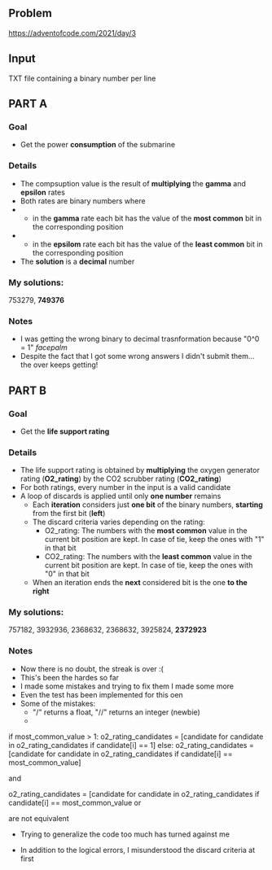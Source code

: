 ## Problem

https://adventofcode.com/2021/day/3

## Input

TXT file containing a binary number per line

## **PART A**

### Goal
+ Get the power **consumption** of the submarine

### Details
+ The compsuption value is the result of **multiplying** the **gamma** and **epsilon** rates
+ Both rates are binary numbers where
+ + in the **gamma** rate each bit has the value of the **most common** bit in the corresponding position
+ + in the **epsilom** rate each bit has the value of the **least common** bit in the corresponding position
+ The **solution** is a **decimal** number

### My solutions:

753279, **749376**

### Notes
+ I was getting the wrong binary to decimal trasnformation because "0^0 = 1" *facepalm*
+ Despite the fact that I got some wrong answers I didn't submit them... the over keeps getting!

## **PART B**

### Goal
+ Get the **life support rating**

### Details
+ The life support rating is obtained by **multiplying** the oxygen generator rating (**O2_rating**)
by the CO2 scrubber rating (**CO2_rating**)
+ For both ratings, every number in the input is a valid candidate
+ A loop of discards is applied until only **one number** remains
	+ Each **iteration** considers just **one bit** of the binary numbers, **starting** from the first bit (**left**)
	+ The discard criteria varies depending on the rating:
		+ O2_rating: The numbers with the **most common** value in the current bit position are kept. In case of tie, keep the ones with "1" in that bit
		+ CO2_rating: The numbers with the **least common** value in the current bit position are kept. In case of tie, keep the ones with "0" in that bit
	+ When an iteration ends the **next** considered bit is the one **to the right**

### My solutions:

757182, 3932936, 2368632, 2368632, 3925824, **2372923**

### Notes
+ Now there is no doubt, the streak is over :(
+ This's been the hardes so far
+ I made some mistakes and trying to fix them I made some more
+ Even the test has been implemented for this oen
+ Some of the mistakes:
	+ "/" returns a float, "//" returns an integer (newbie)
	+
if most_common_value > 1:
	o2_rating_candidates = [candidate for candidate in o2_rating_candidates if candidate[i] == 1]
else:
	o2_rating_candidates = [candidate for candidate in o2_rating_candidates if candidate[i] == most_common_value]

and

o2_rating_candidates = [candidate for candidate in o2_rating_candidates if candidate[i] == most_common_value or

are not equivalent

+ Trying to generalize the code too much has turned against me

+ In addition to the logical errors, I misunderstood the discard criteria at first
               
